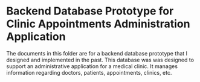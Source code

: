 # Backend Database Prototype for Clinic Appointments Administration Application

The documents in this folder are for a backend database prototype that I designed and implemented in the past. This database was was designed to support an administrative application for a medical clinic. It manages information regarding doctors, patients, appointments, clinics, etc.